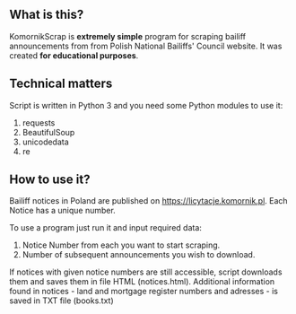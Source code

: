 ## What is this?

KomornikScrap is **extremely simple** program for scraping bailiff announcements from from Polish National Bailiffs' Council website. It was created **for educational purposes**.


## Technical matters

Script is written in Python 3 and you need some Python modules to use it:
1. requests
2. BeautifulSoup
3. unicodedata
4. re

## How to use it?

Bailiff notices in Poland are published on https://licytacje.komornik.pl. Each Notice has a unique number. 

To use a program just run it and input required data:

1. Notice Number from each you want to start scraping. 
2. Number of subsequent announcements you wish to download.

If notices with given notice numbers are still accessible, script downloads them and saves them in file HTML (notices.html).
Additional information found in notices - land and mortgage register numbers and adresses - is saved in TXT file (books.txt)
